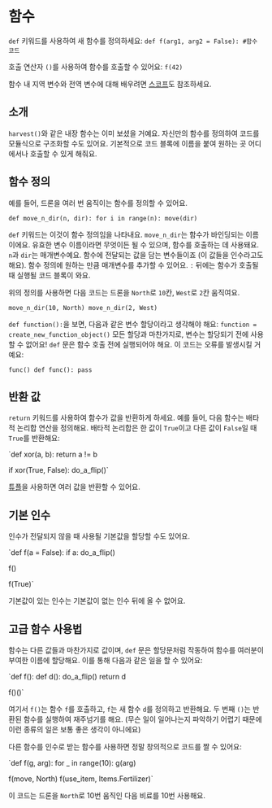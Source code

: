 # 함수
`def` 키워드를 사용하여 새 함수를 정의하세요:
`def f(arg1, arg2 = False):
	#함수 코드`

호출 연산자 `()`를 사용하여 함수를 호출할 수 있어요:
`f(42)`

함수 내 지역 변수와 전역 변수에 대해 배우려면 [스코프](docs/scripting/scopes.md)도 참조하세요.

## 소개
`harvest()`와 같은 내장 함수는 이미 보셨을 거예요.
자신만의 함수를 정의하여 코드를 모듈식으로 구조화할 수도 있어요. 기본적으로 코드 블록에 이름을 붙여 원하는 곳 어디에서나 호출할 수 있게 해줘요.

## 함수 정의
예를 들어, 드론을 여러 번 움직이는 함수를 정의할 수 있어요.

`def move_n_dir(n, dir):
	for i in range(n):
		move(dir)`

`def` 키워드는 이것이 함수 정의임을 나타내요.
`move_n_dir`는 함수가 바인딩되는 이름이에요. 유효한 변수 이름이라면 무엇이든 될 수 있으며, 함수를 호출하는 데 사용돼요.
`n`과 `dir`는 매개변수예요. 함수에 전달되는 값을 담는 변수들이죠 (이 값들을 인수라고도 해요). 함수 정의에 원하는 만큼 매개변수를 추가할 수 있어요.
`:` 뒤에는 함수가 호출될 때 실행될 코드 블록이 와요.

위의 정의를 사용하면 다음 코드는 드론을 `North`로 `10`칸, `West`로 `2`칸 움직여요.

`move_n_dir(10, North)
move_n_dir(2, West)`

`def function():`을 보면, 다음과 같은 변수 할당이라고 생각해야 해요:
`function = create_new_function_object()`
모든 할당과 마찬가지로, 변수는 할당되기 전에 사용할 수 없어요!
`def` 문은 함수 호출 전에 실행되어야 해요.
이 코드는 오류를 발생시킬 거예요:

`func()
def func():
	pass`

## 반환 값
`return` 키워드를 사용하여 함수가 값을 반환하게 하세요.
예를 들어, 다음 함수는 배타적 논리합 연산을 정의해요. 배타적 논리합은 한 값이 `True`이고 다른 값이 `False`일 때 `True`를 반환해요:

`def xor(a, b):
	return a != b

if xor(True, False):
	do_a_flip()`

[튜플](docs/scripting/tuples.md)을 사용하면 여러 값을 반환할 수 있어요.

## 기본 인수
인수가 전달되지 않을 때 사용될 기본값을 할당할 수도 있어요.

`def f(a = False):
	if a:
		do_a_flip()

f()

f(True)`

기본값이 있는 인수는 기본값이 없는 인수 뒤에 올 수 없어요.

## 고급 함수 사용법
함수는 다른 값들과 마찬가지로 값이며, `def` 문은 할당문처럼 작동하여 함수를 여러분이 부여한 이름에 할당해요.
이를 통해 다음과 같은 일을 할 수 있어요:

`def f():
	def d():
		do_a_flip()
	return d

f()()`

여기서 `f()`는 함수 `f`를 호출하고, `f`는 새 함수 `d`를 정의하고 반환해요. 두 번째 `()`는 반환된 함수를 실행하여 재주넘기를 해요.
(무슨 일이 일어나는지 파악하기 어렵기 때문에 이런 종류의 일은 보통 좋은 생각이 아니에요)

다른 함수를 인수로 받는 함수를 사용하면 정말 창의적으로 코드를 짤 수 있어요:

`def f(g, arg):
	for _ in range(10):
		g(arg)

f(move, North)
f(use_item, Items.Fertilizer)`

이 코드는 드론을 `North`로 10번 움직인 다음 비료를 10번 사용해요.